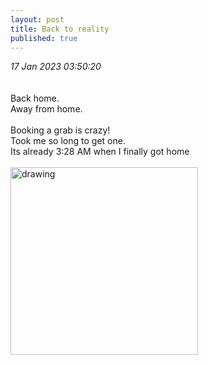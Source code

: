 ```yaml
---
layout: post
title: Back to reality
published: true
---
```

_17 Jan 2023 03:50:20_
<br>
<br>
<br>
Back home.
<br>
Away from home.
<br>
<br>
Booking a grab is crazy! 
<br>
Took me so long to get one.
<br>
Its already 3:28 AM when I finally got home
<br>
<br>
<img src="https://drive.google.com/uc?export=view&id=1LfEaFllOfB7esx38mxv2SfvgHps2iahU" alt="drawing" width="300"/>
